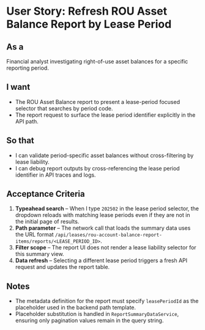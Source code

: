 # User Story: Refresh ROU Asset Balance Report by Lease Period

## As a
Financial analyst investigating right-of-use asset balances for a specific reporting period.

## I want
* The ROU Asset Balance report to present a lease-period focused selector that searches by period code.
* The report request to surface the lease period identifier explicitly in the API path.

## So that
* I can validate period-specific asset balances without cross-filtering by lease liability.
* I can debug report outputs by cross-referencing the lease period identifier in API traces and logs.

## Acceptance Criteria
1. **Typeahead search** – When I type `202502` in the lease period selector, the dropdown reloads with matching lease periods even if they are not in the initial page of results.
2. **Path parameter** – The network call that loads the summary data uses the URL format `/api/leases/rou-account-balance-report-items/reports/<LEASE_PERIOD_ID>`.
3. **Filter scope** – The report UI does not render a lease liability selector for this summary view.
4. **Data refresh** – Selecting a different lease period triggers a fresh API request and updates the report table.

## Notes
* The metadata definition for the report must specify `leasePeriodId` as the placeholder used in the backend path template.
* Placeholder substitution is handled in `ReportSummaryDataService`, ensuring only pagination values remain in the query string.

